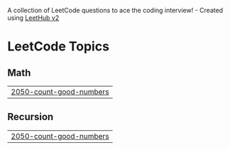 A collection of LeetCode questions to ace the coding interview! - Created using [LeetHub v2](https://github.com/arunbhardwaj/LeetHub-2.0)
<!---LeetCode Topics Start-->
# LeetCode Topics
## Math
|  |
| ------- |
| [2050-count-good-numbers](https://github.com/shreyasreddy1401/Leetcode_problems/tree/master/2050-count-good-numbers) |
## Recursion
|  |
| ------- |
| [2050-count-good-numbers](https://github.com/shreyasreddy1401/Leetcode_problems/tree/master/2050-count-good-numbers) |
<!---LeetCode Topics End-->